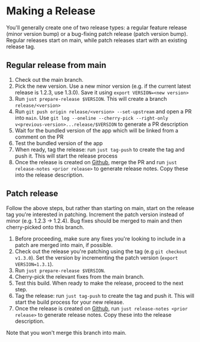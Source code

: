 # Making a Release

You'll generally create one of two release types: a regular feature release (minor version bump) or a bug-fixing patch release (patch version bump). Regular releases start on main, while patch releases start with an existing release tag.

## Regular release from main

1. Check out the main branch.
1. Pick the new version. Use a new minor version (e.g. if the current latest release is 1.2.3, use 1.3.0). Save it using `export VERSION=<new version>`
1. Run `just prepare-release $VERSION`. This will create a branch `release/<version>`
1. Run `git push origin release/<version> --set-upstream` and open a PR into `main`. Use `git log --oneline --cherry-pick --right-only v<previous-version>...release/$VERSION` to generate a PR description
1. Wait for the bundled version of the app which will be linked from a comment on the PR
1. Test the bundled version of the app
1. When ready, tag the release: run `just tag-push` to create the tag and push it. This will start the release process
1. Once the release is created on [Github](https://github.com/block/goose/releases), merge the PR and run `just release-notes <prior release>` to generate release notes. Copy these into the release description.

## Patch release

Follow the above steps, but rather than starting on main, start on the release tag you're interested in patching. Increment the patch version instead of minor (e.g. 1.2.3 -> 1.2.4). Bug fixes should be merged to main and then cherry-picked onto this branch.

1. Before proceeding, make sure any fixes you're looking to include in a patch are merged into main, if possible.
1. Check out the release you're patching using the tag (e.g `git checkout v1.3.0`). Set the version by incrementing the patch version (`export VERSION=1.3.1`).
1. Run `just prepare-release $VERSION`.
1. Cherry-pick the relevant fixes from the main branch.
1. Test this build. When ready to make the release, proceed to the next step.
1. Tag the release: run `just tag-push` to create the tag and push it. This will start the build process for your new release.
1. Once the release is created on [Github](https://github.com/block/goose/releases), run `just release-notes <prior release>` to generate release notes. Copy these into the release description.

Note that you won't merge this branch into main.
